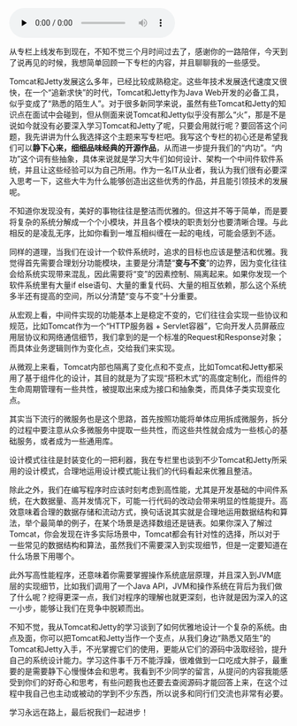 <audio id="audio" title="结束语 | 静下心来，品味经典" controls="" preload="none"><source id="mp3" src="https://static001.geekbang.org/resource/audio/80/e1/8022f5d42e7d3a8cb7f993edd62921e1.mp3"></audio>

从专栏上线发布到现在，不知不觉三个月时间过去了，感谢你的一路陪伴，今天到了说再见的时候，我想简单回顾一下专栏的内容，并且聊聊我的一些感受。

Tomcat和Jetty发展这么多年，已经比较成熟稳定。这些年技术发展迭代速度又很快，在一个“追新求快”的时代，Tomcat和Jetty作为Java Web开发的必备工具，似乎变成了“熟悉的陌生人”。对于很多新同学来说，虽然有些Tomcat和Jetty的知识点在面试中会碰到，但从侧面来说Tomcat和Jetty似乎没有那么“火”，那是不是说如今就没有必要深入学习Tomcat和Jetty了呢，只要会用就行呢？要回答这个问题，我先讲讲为什么我选择这个主题来写专栏吧。我写这个专栏的初心还是希望我们可以**静下心来，细细品味经典的开源作品**，从而进一步提升我们的“内功”。“内功”这个词有些抽象，具体来说就是学习大牛们如何设计、架构一个中间件软件系统，并且让这些经验可以为自己所用。作为一名IT从业者，我认为我们很有必要深入思考一下，这些大牛为什么能够创造出这些优秀的作品，并且能引领技术的发展呢。

不知道你发现没有，美好的事物往往是整洁而优雅的。但这并不等于简单，而是要将复杂的系统分解成一个个小模块，并且各个模块的职责划分也要清晰合理。与此相反的是凌乱无序，比如你看到一堆互相纠缠在一起的电线，可能会感到不适。

同样的道理，当我们在设计一个软件系统时，追求的目标也应该是整洁和优雅。我觉得首先需要合理划分功能模块，主要是分清楚“**变与不变**”的边界，因为变化往往会给系统实现带来混乱，因此需要将“变”的因素控制、隔离起来。如果你发现一个软件系统里有大量if else语句、大量的重复代码、大量的相互依赖，那么这个系统多半还有提高的空间，所以分清楚“变与不变”十分重要。

从宏观上看，中间件实现的功能基本上是稳定不变的，它们往往会实现一些协议和规范，比如Tomcat作为一个“HTTP服务器 + Servlet容器”，它向开发人员屏蔽应用层协议和网络通信细节，我们拿到的是一个标准的Request和Response对象；而具体业务逻辑则作为变化点，交给我们来实现。

从微观上来看，Tomcat内部也隔离了变化点和不变点，比如Tomcat和Jetty都采用了基于组件化的设计，其目的就是为了实现“搭积木式”的高度定制化，而组件的生命周期管理有一些共性，被提取出来成为接口和抽象类，而具体子类实现变化点。

其实当下流行的微服务也是这个思路，首先按照功能将单体应用拆成微服务，拆分的过程中要注意从众多微服务中提取一些共性，而这些共性就会成为一些核心的基础服务，或者成为一些通用库。

设计模式往往是封装变化的一把利器，我在专栏里也谈到不少Tomcat和Jetty所采用的设计模式，合理地运用设计模式能让我们的代码看起来优雅且整洁。

除此之外，我们在编写程序时应该时刻考虑到高性能，尤其是开发基础的中间件系统，在大数据量、高并发情况下，可能一行代码的改动会带来明显的性能提升。高效意味着合理的数据存储和流动方式，换句话说其实就是合理地运用数据结构和算法，举个最简单的例子，在某个场景是选择数组还是链表。如果你深入了解过Tomcat，你会发现在许多实际场景中，Tomcat都会有针对性的选择，所以对于一些常见的数据结构和算法，虽然我们不需要深入到实现细节，但是一定要知道在什么场景下用哪个。

此外写高性能程序，还意味着你需要掌握操作系统底层原理，并且深入到JVM底层的实现细节，比如我们调用了一个Java API，JVM和操作系统在背后为我们做了什么呢？挖得更深一点，我们对程序的理解也就更深刻，也许就是因为深入的这一小步，能够让我们在竞争中脱颖而出。

不知不觉，我从Tomcat和Jetty的学习谈到了如何优雅地设计一个复杂的系统。由点及面，你可以把Tomcat和Jetty当作一个支点，从我们身边“熟悉又陌生”的Tomcat和Jetty入手，不光掌握它们的使用，更能从它们的源码中汲取经验，提升自己的系统设计能力。学习这件事千万不能浮躁，很难做到一口吃成大胖子，最重要的是需要静下心慢慢体会和思考。我看到不少同学的留言，从提问的内容我能感受到你们的好奇心和思考，有些问题我也还要去查阅源码才能回答上来，在这个过程中我自己也主动或被动的学到不少东西，所以说多和同行们交流也非常有必要。

学习永远在路上，最后祝我们一起进步！

[<img src="https://static001.geekbang.org/resource/image/d0/3d/d0c77baab97a0a372af5eedd8344613d.jpg" alt="">](http://jinshuju.net/f/VJkUch)
